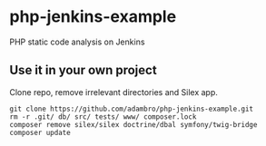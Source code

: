 # php-jenkins-example
PHP static code analysis on Jenkins

## Use it in your own project

Clone repo, remove irrelevant directories and Silex app.

    git clone https://github.com/adambro/php-jenkins-example.git
    rm -r .git/ db/ src/ tests/ www/ composer.lock
    composer remove silex/silex doctrine/dbal symfony/twig-bridge
    composer update
